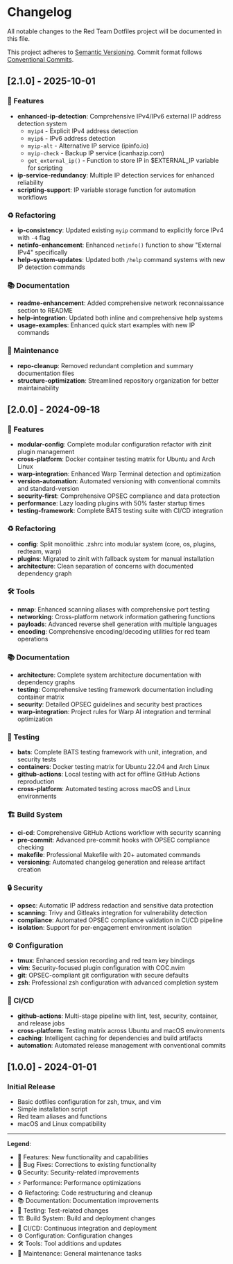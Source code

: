 # Changelog

All notable changes to the Red Team Dotfiles project will be documented in this file.

This project adheres to [Semantic Versioning](https://semver.org/spec/v2.0.0.html).
Commit format follows [Conventional Commits](https://conventionalcommits.org/).

## [2.1.0] - 2025-10-01

### 🚀 Features

- **enhanced-ip-detection**: Comprehensive IPv4/IPv6 external IP address detection system
  - `myip4` - Explicit IPv4 address detection
  - `myip6` - IPv6 address detection  
  - `myip-alt` - Alternative IP service (ipinfo.io)
  - `myip-check` - Backup IP service (icanhazip.com)
  - `get_external_ip()` - Function to store IP in $EXTERNAL_IP variable for scripting
- **ip-service-redundancy**: Multiple IP detection services for enhanced reliability
- **scripting-support**: IP variable storage function for automation workflows

### ♻️ Refactoring

- **ip-consistency**: Updated existing `myip` command to explicitly force IPv4 with `-4` flag
- **netinfo-enhancement**: Enhanced `netinfo()` function to show "External IPv4" specifically
- **help-system-updates**: Updated both `/help` command systems with new IP detection commands

### 📚 Documentation

- **readme-enhancement**: Added comprehensive network reconnaissance section to README
- **help-integration**: Updated both inline and comprehensive help systems
- **usage-examples**: Enhanced quick start examples with new IP commands

### 🔧 Maintenance

- **repo-cleanup**: Removed redundant completion and summary documentation files
- **structure-optimization**: Streamlined repository organization for better maintainability

## [2.0.0] - 2024-09-18

### 🚀 Features

- **modular-config**: Complete modular configuration refactor with zinit plugin management
- **cross-platform**: Docker container testing matrix for Ubuntu and Arch Linux
- **warp-integration**: Enhanced Warp Terminal detection and optimization
- **version-automation**: Automated versioning with conventional commits and standard-version
- **security-first**: Comprehensive OPSEC compliance and data protection
- **performance**: Lazy loading plugins with 50% faster startup times
- **testing-framework**: Complete BATS testing suite with CI/CD integration

### ♻️ Refactoring

- **config**: Split monolithic .zshrc into modular system (core, os, plugins, redteam, warp)
- **plugins**: Migrated to zinit with fallback system for manual installation
- **architecture**: Clean separation of concerns with documented dependency graph

### 🛠️ Tools

- **nmap**: Enhanced scanning aliases with comprehensive port testing
- **networking**: Cross-platform network information gathering functions
- **payloads**: Advanced reverse shell generation with multiple languages
- **encoding**: Comprehensive encoding/decoding utilities for red team operations

### 📚 Documentation

- **architecture**: Complete system architecture documentation with dependency graphs
- **testing**: Comprehensive testing framework documentation including container matrix
- **security**: Detailed OPSEC guidelines and security best practices
- **warp-integration**: Project rules for Warp AI integration and terminal optimization

### 🧪 Testing

- **bats**: Complete BATS testing framework with unit, integration, and security tests
- **containers**: Docker testing matrix for Ubuntu 22.04 and Arch Linux
- **github-actions**: Local testing with act for offline GitHub Actions reproduction
- **cross-platform**: Automated testing across macOS and Linux environments

### 🏗️ Build System

- **ci-cd**: Comprehensive GitHub Actions workflow with security scanning
- **pre-commit**: Advanced pre-commit hooks with OPSEC compliance checking
- **makefile**: Professional Makefile with 20+ automated commands
- **versioning**: Automated changelog generation and release artifact creation

### 🔒 Security

- **opsec**: Automatic IP address redaction and sensitive data protection
- **scanning**: Trivy and Gitleaks integration for vulnerability detection
- **compliance**: Automated OPSEC compliance validation in CI/CD pipeline
- **isolation**: Support for per-engagement environment isolation

### ⚙️ Configuration

- **tmux**: Enhanced session recording and red team key bindings
- **vim**: Security-focused plugin configuration with COC.nvim
- **git**: OPSEC-compliant git configuration with secure defaults
- **zsh**: Professional zsh configuration with advanced completion system

### 👷 CI/CD

- **github-actions**: Multi-stage pipeline with lint, test, security, container, and release jobs
- **cross-platform**: Testing matrix across Ubuntu and macOS environments
- **caching**: Intelligent caching for dependencies and build artifacts
- **automation**: Automated release management with conventional commits

## [1.0.0] - 2024-01-01

### Initial Release

- Basic dotfiles configuration for zsh, tmux, and vim
- Simple installation script
- Red team aliases and functions
- macOS and Linux compatibility

---

**Legend**:
- 🚀 Features: New functionality and capabilities
- 🐛 Bug Fixes: Corrections to existing functionality
- 🔒 Security: Security-related improvements
- ⚡ Performance: Performance optimizations
- ♻️ Refactoring: Code restructuring and cleanup
- 📚 Documentation: Documentation improvements
- 🧪 Testing: Test-related changes
- 🏗️ Build System: Build and deployment changes
- 👷 CI/CD: Continuous integration and deployment
- ⚙️ Configuration: Configuration changes
- 🛠️ Tools: Tool additions and updates
- 🔧 Maintenance: General maintenance tasks